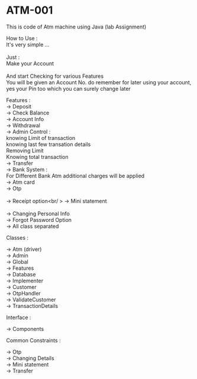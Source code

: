 # ATM-001
This is code of Atm machine using Java (lab Assignment)<br /> 

How to Use :<br /> 
It's very simple ...<br />  
Just :<br /> 
Make your Account<br />   
And start Checking for various Features <br /> 
You will be given an Account No. do remember for later using your account, yes your Pin too which you can surely change later<br /> 


Features :<br /> 
-> Deposit<br /> 
-> Check Balance<br /> 
-> Account Info<br /> 
-> Withdrawal<br /> 
-> Admin Control :<br /> 
    knowing Limit of transaction<br /> 
     knowing last few transation details <br /> 
    Removing Limit<br /> 
     Knowing total transaction<br /> 
-> Transfer<br /> 
-> Bank System :<br /> 
     For Different Bank Atm additional charges will be applied<br />
-> Atm card <br />
-> Otp <br />  
-> Receipt option<br/ > 
-> Mini statement<br /> <br /> 
-> Changing Personal Info<br /> 
-> Forgot Password Option<br /> 
-> All class separated<br /> 

Classes : <br /> 

-> Atm (driver)<br /> 
-> Admin<br /> 
-> Global<br /> 
-> Features<br /> 
-> Database<br /> 
-> Implementer<br /> 
-> Customer<br /> 
-> OtpHandler<br /> 
-> ValidateCustomer<br /> 
-> TransactionDetails<br /> 


Interface :<br /> 

-> Components<br /> 

Common Constraints :<br /> 

-> Otp<br /> 
-> Changing Details<br /> 
-> Mini statement<br /> 
-> Transfer<br /> 









